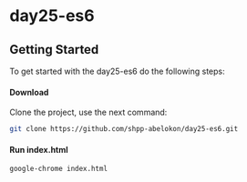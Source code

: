 # day25-es6

## Getting Started

To get started with the day25-es6 do the following steps:

#### Download

Clone the project, use the next command:
```bash
git clone https://github.com/shpp-abelokon/day25-es6.git
```

#### Run index.html
```bash
google-chrome index.html
```
